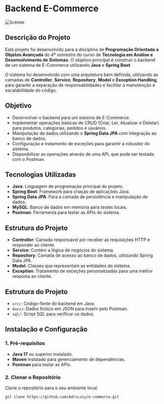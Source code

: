 # Backend E-Commerce

![license](https://img.shields.io/badge/license-MIT-blue.svg)

## Descrição do Projeto

Este projeto foi desenvolvido para a disciplina de **Programação Orientada a Objetos Avançada** do 4º semestre do curso de **Tecnologia em Análise e Desenvolvimento de Sistemas**. O objetivo principal é construir o backend de um sistema de E-Commerce utilizando **Java** e **Spring Boot**.

O sistema foi desenvolvido com uma arquitetura bem definida, utilizando as camadas de **Controller**, **Service**, **Repository**, **Model** e **Exception Handling**, para garantir a separação de responsabilidades e facilitar a manutenção e escalabilidade do código.

## Objetivo

- Desenvolver o backend para um sistema de E-Commerce.
- Implementar operações básicas de CRUD (Criar, Ler, Atualizar e Deletar) para produtos, categorias, pedidos e usuários.
- Manipulação de dados utilizando o **Spring Data JPA** com integração ao banco de dados.
- Configuração e tratamento de exceções para garantir a robustez do sistema.
- Disponibilizar as operações através de uma API, que pode ser testada com o Postman.

## Tecnologias Utilizadas

- **Java**: Linguagem de programação principal do projeto.
- **Spring Boot**: Framework para criação de aplicações Java.
- **Spring Data JPA**: Para a camada de persistência e manipulação de dados.
- **MySQL**: Banco de dados em memória para testes locais.
- **Postman**: Ferramenta para testar as APIs do sistema.

## Estrutura do Projeto

- **Controller**: Camada responsável por receber as requisições HTTP e responder ao cliente.
- **Service**: Contém a lógica de negócios do sistema.
- **Repository**: Camada de acesso ao banco de dados, utilizando Spring Data JPA.
- **Model**: Classes que representam as entidades do sistema.
- **Exception**: Tratamento de exceções personalizadas para uma melhor resposta ao cliente.

## Estrutura do Projeto

- `src/`: Código-fonte do backend em Java.
- `docs/`: Dados fictício em JSON para inserir pelo Postman.
- `sql/`: Script SQL para verificar os dados.

## Instalação e Configuração

### 1. Pré-requisitos

- **Java 17** ou superior instalado.
- **Maven** instalado para gerenciamento de dependências.
- **Postman** para testar as APIs.

### 2. Clonar o Repositório

Clone o repositório para o seu ambiente local:

```bash
git clone https://github.com/AdriLucy/e-commerce.git
